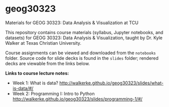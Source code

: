 # geog30323
Materials for GEOG 30323: Data Analysis & Visualization at TCU

This repository contains course materials (syllabus, Jupyter notebooks, and datasets) for GEOG 30323: Data Analysis & Visualization, taught by Dr. Kyle Walker at Texas Christian University.  

Course assignments can be viewed and downloaded from the `notebooks` folder.  Source code for slide decks is found in the `slides` folder; rendered decks are viewable from the links below.  

__Links to course lecture notes:__

* Week 1: What is data?  http://walkerke.github.io/geog30323/slides/what-is-data/#/ 
* Week 2: Programming I: Intro to Python  http://walkerke.github.io/geog30323/slides/programming-1/#/ 


<!-- Add more week-by-week as the slides are ready


-->

